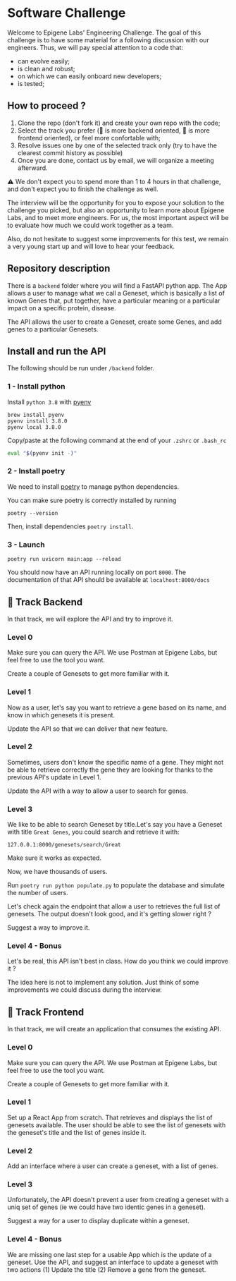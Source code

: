 # Software Challenge

Welcome to Epigene Labs' Engineering Challenge. The goal of this challenge is to have some material for a following discussion with our engineers. Thus, we will pay special attention to a code that:

- can evolve easily; 
- is clean and robust;
- on which we can easily onboard new developers;
- is tested;

## How to proceed ?

1. Clone the repo (don't fork it) and create your own repo with the code;
2. Select the track you prefer (🐍 is more backend oriented, 🌈 is more frontend oriented), or feel more confortable with;
3. Resolve issues one by one of the selected track only (try to have the clearest commit history as possible)
4. Once you are done, contact us by email, we will organize a meeting afterward.

⚠️ We don't expect you to spend more than 1 to 4 hours in that challenge, and don't expect you to finish the challenge as well.

The interview will be the opportunity for you to expose your solution to the challenge you picked, but also an opportunity to learn more about Epigene Labs, and to meet more engineers. For us, the most important aspect will be to evaluate how much we could work together as a team. 

Also, do not hesitate to suggest some improvements for this test, we remain a very young start up and will love to hear your feedback. 

## Repository description

There is a `backend` folder where you will find a FastAPI python app. The App allows a user to manage what we call a Geneset, which is basically a list of known Genes that, put together, have a particular meaning or a particular impact on a specific protein, disease.

The API allows the user to create a Geneset, create some Genes, and add genes to a particular Genesets.

## Install and run the API

The following should be run under `/backend` folder.

### 1 - Install python

Install `python 3.8` with [pyenv](https://github.com/pyenv/pyenv)

```
brew install pyenv
pyenv install 3.8.0
pyenv local 3.8.0
```

Copy/paste at the following command at the end of your `.zshrc` or `.bash_rc`

```bash
eval "$(pyenv init -)"
```
### 2 - Install poetry

We need to install [poetry](https://python-poetry.org/docs/#installation) to manage python dependencies.

You can make sure poetry is correctly installed by running 

````
poetry --version
````

Then, install dependencies `poetry install`.


### 3 - Launch


````
poetry run uvicorn main:app --reload
````

You should now have an API running locally on port `8000`. The documentation of that API should be available at `localhost:8000/docs`

## 🐍 Track Backend

In that track, we will explore the API and try to improve it.

### Level 0

Make sure you can query the API. We use Postman at Epigene Labs, but feel free to use the tool you want.

Create a couple of Genesets to get more familiar with it. 

### Level 1

Now as a user, let's say you want to retrieve a gene based on its name, and know in which genesets it is present. 

Update the API so that we can deliver that new feature.

### Level 2

Sometimes, users don't know the specific name of a gene. They might not be able to retrieve correctly the gene they are looking for thanks to the previous API's update in Level 1. 

Update the API with a way to allow a user to search for genes.


### Level 3

We like to be able to search Geneset by title.Let's say you have a Geneset with title `Great Genes`, you could search and retrieve it with: 

````
127.0.0.1:8000/genesets/search/Great
````
Make sure it works as expected.

Now, we have thousands of users. 

Run `poetry run python populate.py` to populate the database and simulate the number of users. 

Let's check again the endpoint that allow a user to retrieves the full list of genesets. The output doesn't look good, and it's getting slower right ? 

Suggest a way to improve it.

### Level 4 - Bonus

Let's be real, this API isn't best in class. How do you think we could improve it ?

The idea here is not to implement any solution. Just think of some improvements we could discuss during the interview.


## 🌈 Track Frontend 

In that track, we will create an application that consumes the existing API.

### Level 0

Make sure you can query the API. We use Postman at Epigene Labs, but feel free to use the tool you want.

Create a couple of Genesets to get more familiar with it. 

### Level 1

Set up a React App from scratch. That retrieves and displays the list of genesets available. The user should be able to see the list of genesets with the geneset's title and the list of genes inside it.

### Level 2

Add an interface where a user can create a geneset, with a list of genes.

### Level 3

Unfortunately, the API doesn't prevent a user from creating a geneset with a uniq set of genes (ie we could have two identic genes in a geneset). 

Suggest a way for a user to display duplicate within a geneset.

### Level 4 - Bonus

We are missing one last step for a usable App which is the update of a geneset. Use the API, and suggest an interface to update a geneset with two actions (1) Update the title (2) Remove a gene from the geneset. 
